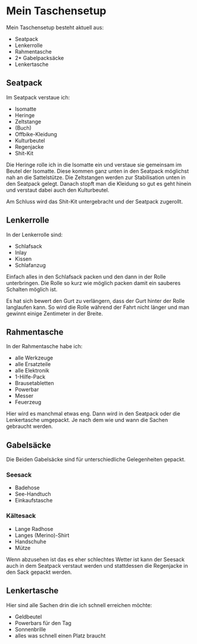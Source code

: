 # Mein Taschensetup

Mein Taschensetup besteht aktuell aus:
- Seatpack
- Lenkerrolle
- Rahmentasche
- 2* Gabelpacksäcke
- Lenkertasche

## Seatpack
Im Seatpack verstaue ich:
* Isomatte
* Heringe
* Zeltstange
* (Buch)
* Offbike-Kleidung
* Kulturbeutel
* Regenjacke
* Shit-Kit

Die Heringe rolle ich in die Isomatte ein und verstaue sie gemeinsam im Beutel der Isomatte.
Diese kommen ganz unten in den Seatpack möglichst nah an die Sattelstütze.
Die Zeltstangen werden zur Stabilisation unten in den Seatpack gelegt.
Danach stopft man die Kleidung so gut es geht hinein und verstaut dabei auch den Kulturbeutel.

Am Schluss wird das Shit-Kit untergebracht und der Seatpack zugerollt.

## Lenkerrolle

In der Lenkerrolle sind:
* Schlafsack
* Inlay
* Kissen
* Schlafanzug

Einfach alles in den Schlafsack packen und den dann in der Rolle unterbringen.
Die Rolle so kurz wie möglich packen damit ein sauberes Schalten möglich ist.

Es hat sich bewert den Gurt zu verlängern, dass der Gurt hinter der Rolle langlaufen kann. So wird die Rolle während der Fahrt nicht länger und man gewinnt einige Zentimeter in der Breite.

## Rahmentasche

In der Rahmentasche habe ich:

* alle Werkzeuge
* alle Ersatzteile
* alle Elektronik
* 1-Hilfe-Pack
* Brausetabletten
* Powerbar
* Messer
* Feuerzeug

Hier wird es manchmal etwas eng. Dann wird in den Seatpack oder die Lenkertasche umgepackt. Je nach dem wie und wann die Sachen gebraucht werden.

## Gabelsäcke

Die Beiden Gabelsäcke sind für unterschiedliche Gelegenheiten gepackt.

### Seesack

* Badehose
* See-Handtuch
* Einkaufstasche

### Kältesack

* Lange Radhose
* Langes (Merino)-Shirt
* Handschuhe
* Mütze

Wenn abzusehen ist das es eher schlechtes Wetter ist kann der Seesack auch in dem Seatpack verstaut werden und stattdessen die Regenjacke in den Sack gepackt werden.

## Lenkertasche

Hier sind alle Sachen drin die ich schnell erreichen möchte:

* Geldbeutel
* Powerbars für den Tag
* Sonnenbrille
* alles was schnell einen Platz braucht
